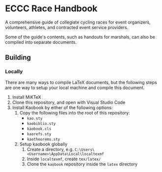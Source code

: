 # ECCC Race Handbook

A comprehensive guide of collegiate cycling races for event organizers, volunteers, athletes, and contracted event service providers.

Some of the guide's contents, such as handouts for marshals, can also be compiled into separate documents.

## Building

### Locally

There are many ways to compile LaTeX documents, but the following steps are one way to setup your local machine and compile this document.

1. Install MiKTeX
1. Clone this repository, and open with Visual Studio Code
1. Install Kaobook by either of the following options:
   1. Copy the following files into the root of this repository:
      - `kao.sty`
      - `kaobiblio.sty`
      - `kaobook.cls`
      - `kaorefs.sty`
      - `kaotheorems.sty`
   1. Setup kaobook globally
      1. Create a directory, e.g. `C:\Users\<Username>\AppData\Local\localtexmf`
      1. Inside `localtexmf`, create `tex/latex/`
      1. Clone the `kaobook` repository inside the `latex` directory
